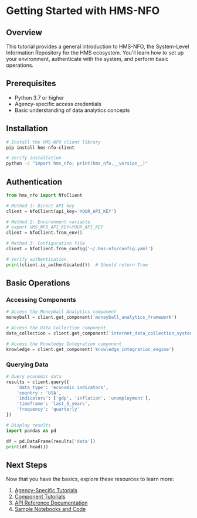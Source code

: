 # Getting Started with HMS-NFO

## Overview

This tutorial provides a general introduction to HMS-NFO, the System-Level Information Repository for the HMS ecosystem. You'll learn how to set up your environment, authenticate with the system, and perform basic operations.

## Prerequisites

- Python 3.7 or higher
- Agency-specific access credentials
- Basic understanding of data analytics concepts

## Installation

```bash
# Install the HMS-NFO client library
pip install hms-nfo-client

# Verify installation
python -c "import hms_nfo; print(hms_nfo.__version__)"
```

## Authentication

```python
from hms_nfo import NfoClient

# Method 1: Direct API key
client = NfoClient(api_key='YOUR_API_KEY')

# Method 2: Environment variable
# export HMS_NFO_API_KEY=YOUR_API_KEY
client = NfoClient.from_env()

# Method 3: Configuration file
client = NfoClient.from_config('~/.hms-nfo/config.yaml')

# Verify authentication
print(client.is_authenticated())  # Should return True
```

## Basic Operations

### Accessing Components

```python
# Access the Moneyball Analytics component
moneyball = client.get_component('moneyball_analytics_framework')

# Access the Data Collection component
data_collection = client.get_component('internet_data_collection_system')

# Access the Knowledge Integration component
knowledge = client.get_component('knowledge_integration_engine')
```

### Querying Data

```python
# Query economic data
results = client.query({
    'data_type': 'economic_indicators',
    'country': 'USA',
    'indicators': ['gdp', 'inflation', 'unemployment'],
    'timeframe': 'last_5_years',
    'frequency': 'quarterly'
})

# Display results
import pandas as pd

df = pd.DataFrame(results['data'])
print(df.head())
```

## Next Steps

Now that you have the basics, explore these resources to learn more:

1. [Agency-Specific Tutorials](../index.md#agency-specific-tutorials)
2. [Component Tutorials](../index.md#component-tutorials)
3. [API Reference Documentation](/api-reference)
4. [Sample Notebooks and Code](/examples)
